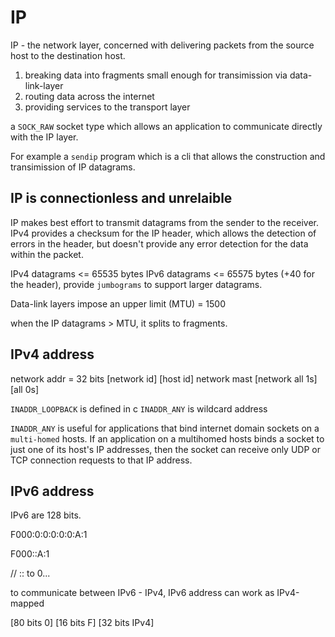 # IP
IP - the network layer, concerned with delivering packets from the source host to the destination host.
1. breaking data into fragments small enough for transimission via data-link-layer
2. routing data across the internet
3. providing services to the transport layer


a `SOCK_RAW` socket type which allows an application to communicate directly with the IP layer.

For example a `sendip` program which is a cli that allows the construction and transimission of IP datagrams.

## IP is connectionless and unrelaible
IP makes best effort to transmit datagrams from the sender to the receiver.
IPv4 provides a checksum for the IP header, which allows the detection of errors in the header, but doesn't provide any error detection for the data within the packet.


IPv4 datagrams <= 65535 bytes
IPv6 datagrams <=  65575 bytes (+40 for the header), provide `jumbograms` to support larger datagrams.

Data-link layers impose an upper limit (MTU) = 1500

when the IP datagrams > MTU, it splits to fragments.


## IPv4 address
network addr = 32 bits
  [network id] [host id]
network mast
  [network all 1s] [all 0s]

`INADDR_LOOPBACK` is defined in c
`INADDR_ANY` is wildcard address

`INADDR_ANY` is useful for applications that bind internet domain sockets on a `multi-homed` hosts. If an application on a multihomed hosts binds a socket to just one of its host's IP addresses, then the socket can receive only UDP or TCP connection requests to that IP address.

## IPv6 address
IPv6 are 128 bits.

F000:0:0:0:0:0:A:1

F000::A:1 

// :: to 0...

to communicate between IPv6 - IPv4, IPv6 address can work as IPv4-mapped

[80 bits 0] [16 bits F] [32 bits IPv4]